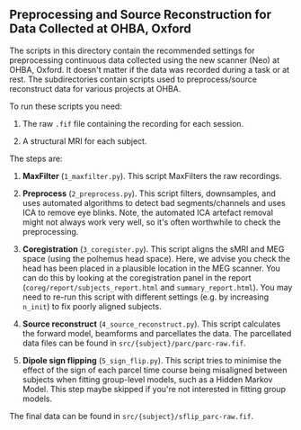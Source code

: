 Preprocessing and Source Reconstruction for Data Collected at OHBA, Oxford
--------------------------------------------------------------------------

The scripts in this directory contain the recommended settings for preprocessing continuous data collected using the new scanner (Neo) at OHBA, Oxford. It doesn't matter if the data was recorded during a task or at rest. The subdirectories contain scripts used to preprocess/source reconstruct data for various projects at OHBA.

To run these scripts you need:

1. The raw `.fif` file containing the recording for each session.

2. A structural MRI for each subject.

The steps are:

1. **MaxFilter** (`1_maxfilter.py`). This script MaxFilters the raw recordings.

2. **Preprocess** (`2_preprocess.py`). This script filters, downsamples, and uses automated algorithms to detect bad segments/channels and uses ICA to remove eye blinks. Note, the automated ICA artefact removal might not always work very well, so it's often worthwhile to check the preprocessing.

3. **Coregistration** (`3_coregister.py`). This script aligns the sMRI and MEG space (using the polhemus head space). Here, we advise you check the head has been placed in a plausible location in the MEG scanner. You can do this by looking at the coregistration panel in the report (`coreg/report/subjects_report.html` and `summary_report.html`). You may need to re-run this script with different settings (e.g. by increasing `n_init`) to fix poorly aligned subjects.

4. **Source reconstruct** (`4_source_reconstruct.py`). This script calculates the forward model, beamforms and parcellates the data. The parcellated data files can be found in `src/{subject}/parc/parc-raw.fif`.

5. **Dipole sign flipping** (`5_sign_flip.py`). This script tries to minimise the effect of the sign of each parcel time course being misaligned between subjects when fitting group-level models, such as a Hidden Markov Model. This step maybe skipped if you're not interested in fitting group models.

The final data can be found in `src/{subject}/sflip_parc-raw.fif`.
